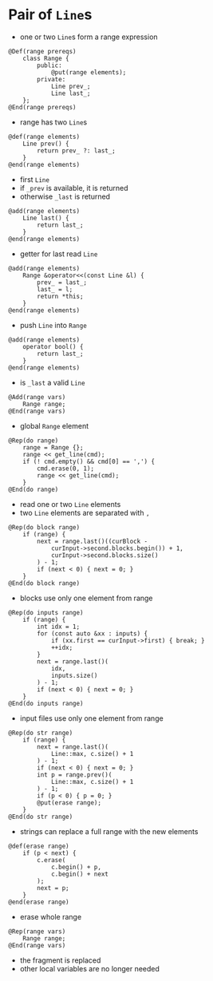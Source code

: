 # Pair of `Line`s
* one or two `Line`s form a range expression

```
@Def(range prereqs)
	class Range {
		public:
			@put(range elements);
		private:
			Line prev_;
			Line last_;
	};
@End(range prereqs)
```
* range has two `Line`s

```
@def(range elements)
	Line prev() {
		return prev_ ?: last_;
	}
@end(range elements)
```
* first `Line`
* if `_prev` is available, it is returned
* otherwise `_last` is returned

```
@add(range elements)
	Line last() {
		return last_;
	}
@end(range elements)
```
* getter for last read `Line`

```
@add(range elements)
	Range &operator<<(const Line &l) {
		prev_ = last_;
		last_ = l;
		return *this;
	}
@end(range elements)
```
* push `Line` into `Range`

```
@add(range elements)
	operator bool() {
		return last_;
	}
@end(range elements)
```
* is `_last` a valid `Line`

```
@Add(range vars)
	Range range;
@End(range vars)
```
* global `Range` element

```
@Rep(do range)
	range = Range {};
	range << get_line(cmd);
	if (! cmd.empty() && cmd[0] == ',') {
		cmd.erase(0, 1);
		range << get_line(cmd);
	}
@End(do range)
```
* read one or two `Line` elements
* two `Line` elements are separated with `,`

```
@Rep(do block range)
	if (range) {
		next = range.last()((curBlock -
			curInput->second.blocks.begin()) + 1,
			curInput->second.blocks.size()
		) - 1;
		if (next < 0) { next = 0; }
	}
@End(do block range)
```
* blocks use only one element from range

```
@Rep(do inputs range)
	if (range) {
		int idx = 1;
		for (const auto &xx : inputs) {
			if (xx.first == curInput->first) { break; }
			++idx;
		}
		next = range.last()(
			idx,
			inputs.size()
		) - 1;
		if (next < 0) { next = 0; }
	}
@End(do inputs range)
```
* input files use only one element from range

```
@Rep(do str range)
	if (range) {
		next = range.last()(
			Line::max, c.size() + 1
		) - 1;
		if (next < 0) { next = 0; }
		int p = range.prev()(
			Line::max, c.size() + 1
		) - 1;
		if (p < 0) { p = 0; }
		@put(erase range);
	}
@End(do str range)
```
* strings can replace a full range with the new elements

```
@def(erase range)
	if (p < next) {
		c.erase(
			c.begin() + p,
			c.begin() + next
		);
		next = p;
	}
@end(erase range)
```
* erase whole range

```
@Rep(range vars)
	Range range;
@End(range vars)
```
* the fragment is replaced
* other local variables are no longer needed

